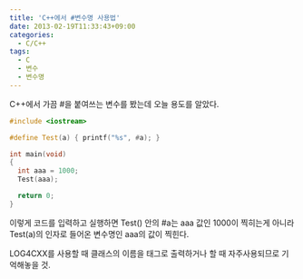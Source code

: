 ```yaml
---
title: 'C++에서 #변수명 사용법'
date: 2013-02-19T11:33:43+09:00
categories:
  - C/C++
tags:
  - C
  - 변수
  - 변수명
---
```

C++에서 가끔 #을 붙여쓰는 변수를 봤는데 오늘 용도를 알았다.

```cpp
#include <iostream>

#define Test(a) { printf("%s", #a); }

int main(void)
{
  int aaa = 1000;
  Test(aaa);

  return 0;
}
```

이렇게 코드를 입력하고 실행하면 Test() 안의 #a는 aaa 값인 1000이 찍히는게 아니라 Test(a)의 인자로 들어온 변수명인 aaa의 값이 찍힌다.

LOG4CXX를 사용할 때 클래스의 이름을 태그로 출력하거나 할 때 자주사용되므로 기억해놓을 것.
